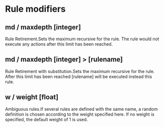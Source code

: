 # Rule modifiers

## md / maxdepth [integer]

Rule Retirement.Sets the maximum recursive for the rule. The rule would not execute any actions after this limit has been reached.

## md / maxdepth [integer] > [rulename]

Rule Retirement with substitution.Sets the maximum recursive for the rule. After this limit has been reached [rulename] will be executed instead this rule.

## w / weight [float]

Ambiguous rules.If several rules are defined with the same name, a random definition is chosen according to the weight specified here. If no weight is specified, the default weight of 1 is used.
